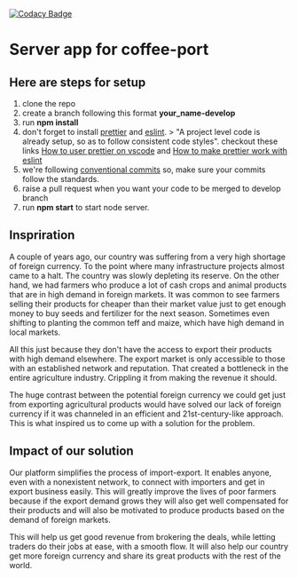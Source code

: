 [![Codacy Badge](https://api.codacy.com/project/badge/Grade/c6aabe2c24c941e99350664e2b62fec2)](https://app.codacy.com/gh/BuildForSDGCohort2/Team-AbyssiniaSaysITSMYDAM-Server?utm_source=github.com&utm_medium=referral&utm_content=BuildForSDGCohort2/Team-AbyssiniaSaysITSMYDAM-Server&utm_campaign=Badge_Grade_Settings)

# Server app for coffee-port

## Here are steps for setup

1. clone the repo
2. create a branch following this format **your_name-develop**
3. run **npm install**
4. don't forget to install [prettier](https://marketplace.visualstudio.com/items?itemName=esbenp.prettier-vscode) and [eslint](https://marketplace.visualstudio.com/items?itemName=dbaeumer.vscode-eslint). > "A project level code is already setup, so as to follow consistent code styles". checkout these links [How to user prettier on vscode](https://www.robinwieruch.de/how-to-use-prettier-vscode) and [How to make prettier work with eslint](https://www.robinwieruch.de/prettier-eslint)
5. we're following [conventional commits](https://www.conventionalcommits.org/en/v1.0.0/) so, make sure your commits follow the standards.
6. raise a pull request when you want your code to be merged to develop branch
7. run **npm start** to start node server.

## Inspriration

A couple of years ago, our country was suffering from a very high shortage of foreign currency. To the point where many infrastructure projects almost came to a halt. The country was slowly depleting its reserve. 
On the other hand, we had farmers who produce a lot of cash crops and animal products that are in high demand in foreign markets. It was common to see farmers selling their products for cheaper than their market value just to get enough money to buy seeds and fertilizer for the next season. Sometimes even shifting to planting the common teff and maize, which have high demand in local markets. 

All this just because they don't have the access to export their products with high demand elsewhere. The export market is only accessible to those with an established network and reputation. That created a bottleneck in the entire agriculture industry. Crippling it from making the revenue it should. 

The huge contrast between the potential foreign currency we could get just from exporting agricultural products would have solved our lack of foreign currency if it was channeled in an efficient and 21st-century-like approach. This is what inspired us to come up with a solution for the problem.

## Impact of our solution 

Our platform simplifies the process of import-export. It enables anyone, even with a nonexistent network, to connect with importers and get in export business easily. This will greatly improve the lives of poor farmers because if the export demand grows they will also get well compensated for their products and will also be motivated to produce products based on the demand of foreign markets. 

This will help us get good revenue from brokering the deals, while letting traders do their jobs at ease, with a smooth flow. It will also help our country get more foreign currency and share its great products with the rest of the world.
